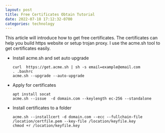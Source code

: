 ```yaml
---
layout: post
title: Free Certificates Obtain Tutorial
date: 2022-07-18 17:12:32-0700
categories: technology
---
```


This article will introduce how to get free certificates. The certificates can help you build https website or setup trojan proxy. I use the acme.sh tool to get certificates easily.

- Install acme.sh and set auto upgrade

  ```shell
  curl  https://get.acme.sh | sh -s email=example@email.com
  . .bashrc
  acme.sh --upgrade --auto-upgrade
  ```

- Apply for certificates

  ```shell
  apt install socat
  acme.sh --issue  -d domain.com --keylength ec-256 --standalone
  ```

- Install certificates to a folder

  ```shell
  acme.sh --installcert -d domain.com --ecc --fullchain-file /location/certfile.pem --key-file /location/keyfile.key
  chmod +r /location/keyfile.key
  ```
